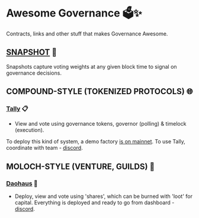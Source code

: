# Awesome Governance 🗳️✨
Contracts, links and other stuff that makes Governance Awesome.

## [SNAPSHOT](https://snapshot.org/#/) 📸

Snapshots capture voting weights at any given block time to signal on governance decisions.

## COMPOUND-STYLE (TOKENIZED PROTOCOLS) 🌐

### [Tally](https://www.withtally.com/) 📋
- View and vote using governance tokens, governor (polling) & timelock (execution).

To deploy this kind of system, a demo factory [is on mainnet](https://etherscan.io/address/0x72237Caa65c3092Be989D997D19C2b6c694ac8b0#writeContract). To use Tally, coordinate with team - [discord](https://discord.com/invite/sCGnpWH3m4).

## MOLOCH-STYLE (VENTURE, GUILDS) 👹

### [Daohaus](https://daohaus.club/) 🏰
- Deploy, view and vote using 'shares', which can be burned with 'loot' for capital. Everything is deployed and ready to go from dashboard - [discord](https://discord.gg/daohaus).
